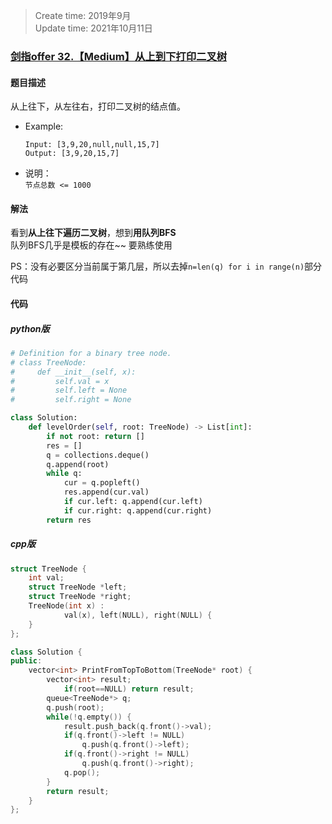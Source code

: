 > Create time: 2019年9月  
> Update time: 2021年10月11日  

### [剑指offer 32.【Medium】从上到下打印二叉树](https://leetcode-cn.com/problems/cong-shang-dao-xia-da-yin-er-cha-shu-lcof/)
#### 题目描述
从上往下，从左往右，打印二叉树的结点值。

- Example:
    ```
    Input: [3,9,20,null,null,15,7]
    Output: [3,9,20,15,7]
    ```  

- 说明：  
  `节点总数 <= 1000`  


#### 解法
看到**从上往下遍历二叉树**，想到**用队列BFS**  
队列BFS几乎是模板的存在~~ 要熟练使用  

PS：没有必要区分当前属于第几层，所以去掉`n=len(q) for i in range(n)`部分代码

#### 代码
##### python版
```python
# Definition for a binary tree node.
# class TreeNode:
#     def __init__(self, x):
#         self.val = x
#         self.left = None
#         self.right = None

class Solution:
    def levelOrder(self, root: TreeNode) -> List[int]:
        if not root: return []
        res = []
        q = collections.deque()
        q.append(root)
        while q:
            cur = q.popleft()
            res.append(cur.val)
            if cur.left: q.append(cur.left)
            if cur.right: q.append(cur.right)
        return res
```


##### cpp版
```cpp
struct TreeNode {
	int val;
	struct TreeNode *left;
	struct TreeNode *right;
	TreeNode(int x) :
			val(x), left(NULL), right(NULL) {
	}
};

class Solution {
public:
    vector<int> PrintFromTopToBottom(TreeNode* root) {
        vector<int> result;
            if(root==NULL) return result;
        queue<TreeNode*> q;
        q.push(root);
        while(!q.empty()) {
            result.push_back(q.front()->val);
            if(q.front()->left != NULL)
                q.push(q.front()->left);
            if(q.front()->right != NULL)
                q.push(q.front()->right);
            q.pop();
        }
        return result;
    }
};

```